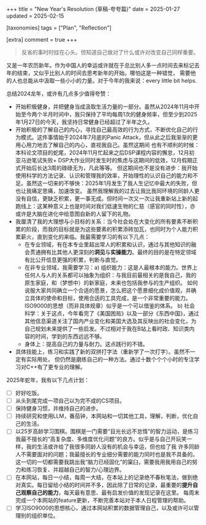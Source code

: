 +++
title = "New Year's Resolution (草稿-夸夸篇)"
date = 2025-01-27
updated = 2025-02-15

[taxonomies]
tags = ["Plan", "Reflection"]

[extra]
comment = true
+++

> 反省的事时时挂在心头。但知道自己做对了什么或许对改变自己同样重要。

又是一年农历新年。作为中国人的幸运或许就在于总比别人多一点时间去来标记去年的结束，又似乎比别人的时间去思考新年的开始。哪怕这是一种错觉，
需要他的人也总能从中汲取一些小小的力量。对于今年的我来说：every little bit helps.

总结2024龙年，或许有几点多少值得夸赞：
* 开始积极健身，并把健身当成汲取生活力量的一部分。虽然从2024年11月中开始至今两个半月时间中，我只保持了平均每周1次的健身频率，但至少到2025年1月27日的今天，我坚持日常健身已经超过了半年之久。
* 开始积极的了解自己的内心，寻找自己最高效的行为方式，不断优化自己的行为模式。这件事情始于2024年7月底的Panic Attack，但从此之后我渐渐的更用心用力地去了解自己的内心，直视我自己。虽然这期间
也有不顺利的时候：本科论文项目的蛇尾，2024年11月忙起来之后DSP课程内容的懈怠，12月初亚马逊笔试失败+ DSP大作业同时发生时的焦虑与这期间的低效，12月假期正式开始后长达3周的碌碌无为，凡此等等。
但这期间也不是没有进步：我开始使用科学的方法记录、认识和管理我的效率，开始理性的认识自己的能力和不足。虽然这一切来的不够快：2025年1月发生了我人生记忆中最大的失败，但也让我痛定思痛，加速改变。
虽然我理解我的过去让我比我同环境的同龄人更没有自信，更缺乏积累，更一事无成。但时间一次又一次让我重新站上新的起跑线上：这某种意义上也是时间对我们低速生物的仁慈（感官的同时性），亦或许是大脑在进化中给意图自新的人留下的礼物。
* 我厘清了我的大理想与小目标的关系：当今社会处在大变化的所有要素不断积累的阶段，而我的目标就是为这些要素的积累添砖加瓦，也同时为个人能力积累薪火，直到变化的来临。我最需要学习的有以下几点：
    * 在专业领域，有在本专业里超出常人的积累和认识，通过与其他知识的融会贯通拥有比其他人更深刻的**洞见**与**实操能力**。最终的目的是在特定领域有比公开信息更强的积累，判断与直觉。
    * 在非专业领域，我需要学习：a) 组织能力：这是人最根本的能力。世界上任何人与人的关系都可以抽象为组织：与我目前最相关的是我自己，我的原生家庭，和（梦想中）的新家庭，未来也包括我参与的生产组织。
    如何说服大家共同确立一个合适的愿景，怎么把这个愿景细化成价值观，并确立具体的使命和目标，使用合适的工具完成，是一个非常重要的能力。ISO9000的思想（而非具体规章）似乎是一个可以借鉴的体系。
    b) 社会科学：关于这点，今年看完了《美国困局》以及一部分《东西中国》，通过其他信息渠道关注了国内产业变化和美国大选及其反映出的社会变化，为自己规划未来提供了一些启发。不过相对于我在B站上看时政、知识类内容的时间，学到的东西远远不够。
    * 身体上：提高自己的力量与耐力。这点践行的不错。
* 具体技能上，练习和实践了新的双拼打字法（重新学了一次打字）。虽然不一定有实际用处， 但仍然是磨练自己的一种方法。通过十数个个个小时的专注学习对C++有了更专业的理解。

2025年蛇年，我有以下几点计划：
* [ ] 好好吃饭。
* [ ] 从头到尾完成一项自己以为完不成的CS项目。
* [ ] 保持健身习惯，并维持自己的进步。
* [ ] 持续研究和使用LLM，番茄钟，本网站和一切其他工具，理解，判断，优化自己的生活。
* [ ] 以25岁高龄学习围棋。围棋是一门需要“目光长远不怠惰”的智力运动，是练习我最不擅长的“高复杂度、多维度优化问题”的良方。似乎是与自己开玩笑一样，我的生活或许给了我很多同龄人没有的机会与幸运，但也给了我
许多同龄人不需要面对的问题；我最擅长的专业细分需要的能力同时也是我不具备的。这一切的一切都需要我跳出我“脑力已经固化”的窠臼，需要我用我用自己的努力和练习恢复、并超越自己的智力/心理边界。
* [ ] 在本网站，每日一小结，每周一大结，在本站上的记录绝不春秋笔法，做到绝对真实。每日留给小结的时间并不多，因此除了日常的记录，最重要的**提升自己观察自己的能力**，每天最有意思、最有启发价值的发现记录在这里。
每周末完成一个本网站的feature更新，不断完善本站对于本人日程管理的帮助。
* [ ] 学习ISO9000的思想核心，通过本网站积累的数据管理自己，以及或许可以管理别的组织单位。
